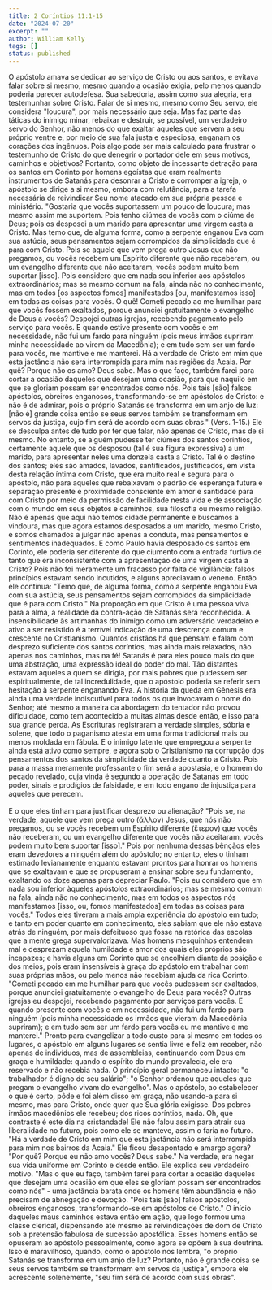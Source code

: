 ```yaml
---
title: 2 Coríntios 11:1-15
date: "2024-07-20"
excerpt: ""
author: William Kelly
tags: []
status: published
---
```


O apóstolo amava se dedicar ao serviço de Cristo ou aos santos, e
evitava falar sobre si mesmo, mesmo quando a ocasião exigia, pelo menos
quando poderia parecer autodefesa. Sua sabedoria, assim como sua
alegria, era testemunhar sobre Cristo. Falar de si mesmo, mesmo como Seu
servo, ele considera \"loucura\", por mais necessário que seja. Mas faz
parte das táticas do inimigo minar, rebaixar e destruir, se possível, um
verdadeiro servo do Senhor, não menos do que exaltar aqueles que servem
a seu próprio ventre e, por meio de sua fala justa e especiosa, enganam
os corações dos ingênuos. Pois algo pode ser mais calculado para
frustrar o testemunho de Cristo do que denegrir o portador dele em seus
motivos, caminhos e objetivos? Portanto, como objeto de incessante
detração para os santos em Corinto por homens egoístas que eram
realmente instrumentos de Satanás para desonrar a Cristo e corromper a
igreja, o apóstolo se dirige a si mesmo, embora com relutância, para a
tarefa necessária de reivindicar Seu nome atacado em sua própria pessoa
e ministério. \"Gostaria que vocês suportassem um pouco de loucura; mas
mesmo assim me suportem. Pois tenho ciúmes de vocês com o ciúme de Deus;
pois os desposei a um marido para apresentar uma virgem casta a Cristo.
Mas temo que, de alguma forma, como a serpente enganou Eva com sua
astúcia, seus pensamentos sejam corrompidos da simplicidade que é para
com Cristo. Pois se aquele que vem prega outro Jesus que não pregamos,
ou vocês recebem um Espírito diferente que não receberam, ou um
evangelho diferente que não aceitaram, vocês podem muito bem suportar
\[isso\]. Pois considero que em nada sou inferior aos apóstolos
extraordinários; mas se mesmo comum na fala, ainda não no conhecimento,
mas em todos \[os aspectos fomos\] manifestados \[ou, manifestamos
isso\] em todas as coisas para vocês. O quê! Cometi pecado ao me
humilhar para que vocês fossem exaltados, porque anunciei gratuitamente
o evangelho de Deus a vocês? Despojei outras igrejas, recebendo
pagamento pelo serviço para vocês. E quando estive presente com vocês e
em necessidade, não fui um fardo para ninguém (pois meus irmãos supriram
minha necessidade ao virem da Macedônia); e em tudo sem ser um fardo
para vocês, me mantive e me manterei. Há a verdade de Cristo em mim que
esta jactância não será interrompida para mim nas regiões da Acaia. Por
quê? Porque não os amo? Deus sabe. Mas o que faço, também farei para
cortar a ocasião daqueles que desejam uma ocasião, para que naquilo em
que se gloriam possam ser encontrados como nós. Pois tais \[são\] falsos
apóstolos, obreiros enganosos, transformando-se em apóstolos de Cristo:
e não é de admirar, pois o próprio Satanás se transforma em um anjo de
luz: \[não é\] grande coisa então se seus servos também se transformam
em servos da justiça, cujo fim será de acordo com suas obras.\" (Vers.
1-15.) Ele se desculpa antes de tudo por ter que falar, não apenas de
Cristo, mas de si mesmo. No entanto, se alguém pudesse ter ciúmes dos
santos coríntios, certamente aquele que os desposou (tal é sua figura
expressiva) a um marido, para apresentar neles uma donzela casta a
Cristo. Tal é o destino dos santos; eles são amados, lavados,
santificados, justificados, em vista desta relação íntima com Cristo,
que era muito real e segura para o apóstolo, não para aqueles que
rebaixavam o padrão de esperança futura e separação presente e
proximidade consciente em amor e santidade para com Cristo por meio da
permissão de facilidade nesta vida e de associação com o mundo em seus
objetos e caminhos, sua filosofia ou mesmo religião. Não é apenas que
aqui não temos cidade permanente e buscamos a vindoura, mas que agora
estamos desposados a um marido, mesmo Cristo, e somos chamados a julgar
não apenas a conduta, mas pensamentos e sentimentos inadequados. E como
Paulo havia desposado os santos em Corinto, ele poderia ser diferente do
que ciumento com a entrada furtiva de tanto que era inconsistente com a
apresentação de uma virgem casta a Cristo? Pois não foi meramente um
fracasso por falta de vigilância: falsos princípios estavam sendo
incutidos, e alguns apreciavam o veneno. Então ele continua: \"Temo que,
de alguma forma, como a serpente enganou Eva com sua astúcia, seus
pensamentos sejam corrompidos da simplicidade que é para com Cristo.\"
Na proporção em que Cristo é uma pessoa viva para a alma, a realidade da
contra-ação de Satanás será reconhecida. A insensibilidade às artimanhas
do inimigo como um adversário verdadeiro e ativo a ser resistido é a
terrível indicação de uma descrença comum e crescente no Cristianismo.
Quantos cristãos há que pensam e falam com desprezo suficiente dos
santos coríntios, mas ainda mais relaxados, não apenas nos caminhos, mas
na fé! Satanás é para eles pouco mais do que uma abstração, uma
expressão ideal do poder do mal. Tão distantes estavam aqueles a quem se
dirigia, por mais pobres que pudessem ser espiritualmente, de tal
incredulidade, que o apóstolo poderia se referir sem hesitação à
serpente enganando Eva. A história da queda em Gênesis era ainda uma
verdade indiscutível para todos os que invocavam o nome do Senhor; até
mesmo a maneira da abordagem do tentador não provou dificuldade, como
tem acontecido a muitas almas desde então, e isso para sua grande perda.
As Escrituras registraram a verdade simples, sóbria e solene, que todo o
paganismo atesta em uma forma tradicional mais ou menos moldada em
fábula. E o inimigo latente que empregou a serpente ainda está ativo
como sempre, e agora sob o Cristianismo na corrupção dos pensamentos dos
santos da simplicidade da verdade quanto a Cristo. Pois para a massa
meramente professante o fim será a apostasia, e o homem do pecado
revelado, cuja vinda é segundo a operação de Satanás em todo poder,
sinais e prodígios de falsidade, e em todo engano de injustiça para
aqueles que perecem.\
\
E o que eles tinham para justificar desprezo ou alienação? \"Pois se, na
verdade, aquele que vem prega outro (ἄλλον) Jesus, que nós não pregamos,
ou se vocês recebem um Espírito diferente (ἕτερον) que vocês não
receberam, ou um evangelho diferente que vocês não aceitaram, vocês
podem muito bem suportar \[isso\].\" Pois por nenhuma dessas bênçãos
eles eram devedores a ninguém além do apóstolo; no entanto, eles o
tinham estimado levianamente enquanto estavam prontos para honrar os
homens que se exaltavam e que se propuseram a ensinar sobre seu
fundamento, exaltando os doze apenas para depreciar Paulo. \"Pois eu
considero que em nada sou inferior àqueles apóstolos extraordinários;
mas se mesmo comum na fala, ainda não no conhecimento, mas em todos os
aspectos nós manifestamos \[isso, ou, fomos manifestados\] em todas as
coisas para vocês.\" Todos eles tiveram a mais ampla experiência do
apóstolo em tudo; e tanto em poder quanto em conhecimento, eles sabiam
que ele não estava atrás de ninguém, por mais defeituoso que fosse na
retórica das escolas que a mente grega supervalorizava. Mas homens
mesquinhos entendem mal e desprezam aquela humildade e amor dos quais
eles próprios são incapazes; e havia alguns em Corinto que se encolhiam
diante da posição e dos meios, pois eram insensíveis à graça do apóstolo
em trabalhar com suas próprias mãos, ou pelo menos não recebiam ajuda da
rica Corinto. \"Cometi pecado em me humilhar para que vocês pudessem ser
exaltados, porque anunciei gratuitamente o evangelho de Deus para vocês?
Outras igrejas eu despojei, recebendo pagamento por serviços para vocês.
E quando presente com vocês e em necessidade, não fui um fardo para
ninguém (pois minha necessidade os irmãos que vieram da Macedônia
supriram); e em tudo sem ser um fardo para vocês eu me mantive e me
manterei.\" Pronto para evangelizar a todo custo para si mesmo em todos
os lugares, o apóstolo em alguns lugares se sentia livre e feliz em
receber, não apenas de indivíduos, mas de assembleias, continuando com
Deus em graça e humildade: quando o espírito do mundo prevalecia, ele
era reservado e não recebia nada. O princípio geral permaneceu intacto:
\"o trabalhador é digno de seu salário\"; \"o Senhor ordenou que aqueles
que pregam o evangelho vivam do evangelho\". Mas o apóstolo, ao
estabelecer o que é certo, pôde e foi além disso em graça, não usando-a
para si mesmo, mas para Cristo, onde quer que Sua glória exigisse. Dos
pobres irmãos macedônios ele recebeu; dos ricos coríntios, nada. Oh, que
contraste é este dia na cristandade! Ele não falou assim para atrair sua
liberalidade no futuro, pois como ele se manteve, assim o faria no
futuro. \"Há a verdade de Cristo em mim que esta jactância não será
interrompida para mim nos bairros da Acaia.\" Ele ficou desapontado e
amargo agora? \"Por quê? Porque eu não amo vocês? Deus sabe.\" Na
verdade, era negar sua vida uniforme em Corinto e desde então. Ele
explica seu verdadeiro motivo. \"Mas o que eu faço, também farei para
cortar a ocasião daqueles que desejam uma ocasião em que eles se gloriam
possam ser encontrados como nós\" - uma jactância barata onde os homens
têm abundância e não precisam de abnegação e devoção. \"Pois tais
\[são\] falsos apóstolos, obreiros enganosos, transformando-se em
apóstolos de Cristo.\" O início daqueles maus caminhos estava então em
ação, que logo formou uma classe clerical, dispensando até mesmo as
reivindicações de dom de Cristo sob a pretensão fabulosa de sucessão
apostólica. Esses homens então se opuseram ao apóstolo pessoalmente,
como agora se opõem à sua doutrina. Isso é maravilhoso, quando, como o
apóstolo nos lembra, \"o próprio Satanás se transforma em um anjo de
luz? Portanto, não é grande coisa se seus servos também se transformam
em servos da justiça\", embora ele acrescente solenemente, \"seu fim
será de acordo com suas obras\".
